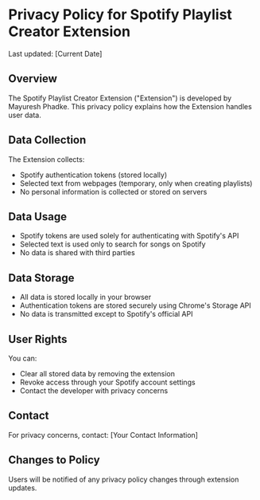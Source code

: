 # Privacy Policy for Spotify Playlist Creator Extension

Last updated: [Current Date]

## Overview
The Spotify Playlist Creator Extension ("Extension") is developed by Mayuresh Phadke. This privacy policy explains how the Extension handles user data.

## Data Collection
The Extension collects:
- Spotify authentication tokens (stored locally)
- Selected text from webpages (temporary, only when creating playlists)
- No personal information is collected or stored on servers

## Data Usage
- Spotify tokens are used solely for authenticating with Spotify's API
- Selected text is used only to search for songs on Spotify
- No data is shared with third parties

## Data Storage
- All data is stored locally in your browser
- Authentication tokens are stored securely using Chrome's Storage API
- No data is transmitted except to Spotify's official API

## User Rights
You can:
- Clear all stored data by removing the extension
- Revoke access through your Spotify account settings
- Contact the developer with privacy concerns

## Contact
For privacy concerns, contact:
[Your Contact Information]

## Changes to Policy
Users will be notified of any privacy policy changes through extension updates. 